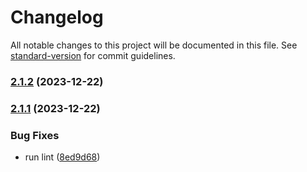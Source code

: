 # Changelog

All notable changes to this project will be documented in this file. See [standard-version](https://github.com/conventional-changelog/standard-version) for commit guidelines.

### [2.1.2](https://github.com/johnnyvaz/tailwind-nextjs-starter-blog/compare/v2.1.1...v2.1.2) (2023-12-22)

### [2.1.1](https://github.com/johnnyvaz/tailwind-nextjs-starter-blog/compare/v2.1.0...v2.1.1) (2023-12-22)


### Bug Fixes

* run lint ([8ed9d68](https://github.com/johnnyvaz/tailwind-nextjs-starter-blog/commit/8ed9d68abb649aa8a5d9f7a307b103f383a7c7f1))
